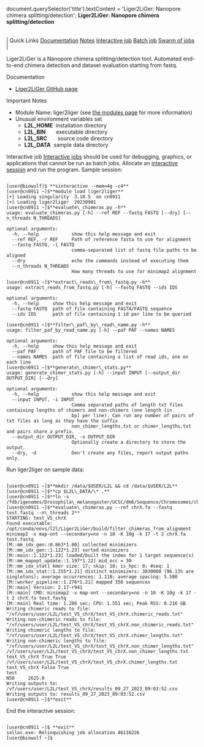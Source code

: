 

document.querySelector('title').textContent = 'Liger2LiGer: Nanopore chimera splitting/detection';
**Liger2LiGer: Nanopore chimera splitting/detection**


|  |
| --- |
| 
Quick Links
[Documentation](#doc)
[Notes](#notes)
[Interactive job](#int) 
[Batch job](#sbatch) 
[Swarm of jobs](#swarm) 
 |



Liger2LiGer is a Nanopore chimera splitting/detection tool. 
Automated end-to-end chimera detection and dataset evaluation starting from fastq.



Documentation
* [Liger2LiGer GitHub page](https://github.com/rlorigro/Liger2LiGer)


Important Notes
* Module Name: liger2liger (see [the modules page](https://hpc.nih.gov/apps/modules.html) for more information)
* Unusual environment variables set
	+ **L2L\_HOME**  installation directory
	+ **L2L\_BIN**       executable directory
	+ **L2L\_SRC**       source code directory
	+ **L2L\_DATA**  sample data directory



Interactive job
[Interactive jobs](/docs/userguide.html#int) should be used for debugging, graphics, or applications that cannot be run as batch jobs.
Allocate an [interactive session](/docs/userguide.html#int) and run the program. Sample session:



```

[user@biowulf]$ **sinteractive --mem=4g -c4**
[user@cn0911 ~]$**module load liger2liger** 
[+] Loading singularity  3.10.5  on cn0911
[+] Loading liger2liger  20230901
[user@cn0911 ~]$**evaluate\_chimeras.py -h**
usage: evaluate_chimeras.py [-h] --ref REF --fastq FASTQ [--dry] [--n_threads N_THREADS]

optional arguments:
  -h, --help            show this help message and exit
  --ref REF, -r REF     Path of reference fasta to use for alignment
  --fastq FASTQ, -i FASTQ
                        comma-separated list of fastq file paths to be aligned
  --dry                 echo the commands instead of executing them
  --n_threads N_THREADS
                        How many threads to use for minimap2 alignment

[user@cn0911 ~]$**extract\_reads\_from\_fastq.py -h**
usage: extract_reads_from_fastq.py [-h] --fastq FASTQ --ids IDS

optional arguments:
  -h, --help     show this help message and exit
  --fastq FASTQ  path of file containing FASTA/FASTQ sequence
  --ids IDS      path of file containing 1 id per line to be queried

[user@cn0911 ~]$**filter\_paf\_by\_read\_name.py -h**
usage: filter_paf_by_read_name.py [-h] --paf PAF --names NAMES

optional arguments:
  -h, --help     show this help message and exit
  --paf PAF      path of PAF file to be filtered
  --names NAMES  path of file containing a list of read ids, one on each line
[user@cn0911 ~]$**generate\_chimer\_stats.py**
usage: generate_chimer_stats.py [-h] --input INPUT [--output_dir OUTPUT_DIR] [--dry]

optional arguments:
  -h, --help            show this help message and exit
  --input INPUT, -i INPUT
                        Comma separated paths of length txt files containing lengths of chimers and non-chimers (one length [in
                        bp] per line). Can run any number of pairs of txt files as long as they have the suffix
                        non_chimer_lengths.txt or chimer_lengths.txt and pairs share a prefix.
  --output_dir OUTPUT_DIR, -o OUTPUT_DIR
                        Optionally create a directory to store the output.
  --dry, -d             Don't create any files, report output paths only.

```

Run liger2liger on sample data:

```

[user@cn0911 ~]$**mkdir /data/$USER/L2L && cd /data/$USER/L2L**
[user@cn0911 ~]$**cp $L2L\_DATA/\* .** 
[user@cn0911 ~]$**ln -s /fdb/igenomes/Drosophila\_melanogaster/UCSC/dm6/Sequence/Chromosomes/chrX.fa**
[user@cn0911 ~]$**evaluate\_chimeras.py --ref chrX.fa --fastq test.fastq --n\_threads 2** 
STARTING: test_VS_chrX
Found executable: /opt/conda/envs/l2l/Liger2LiGer/build/filter_chimeras_from_alignment
minimap2 -x map-ont --secondary=no -n 10 -K 10g -k 17 -t 2 chrX.fa test.fastq
[M::mm_idx_gen::0.863*1.00] collected minimizers
[M::mm_idx_gen::1.122*1.23] sorted minimizers
[M::main::1.122*1.23] loaded/built the index for 1 target sequence(s)
[M::mm_mapopt_update::1.197*1.22] mid_occ = 30
[M::mm_idx_stat] kmer size: 17; skip: 10; is_hpc: 0; #seq: 1
[M::mm_idx_stat::1.255*1.21] distinct minimizers: 3830080 (96.13% are singletons); average occurrences: 1.118; average spacing: 5.500
[M::worker_pipeline::1.276*1.21] mapped 350 sequences
[M::main] Version: 2.17-r941
[M::main] CMD: minimap2 -x map-ont --secondary=no -n 10 -K 10g -k 17 -t 2 chrX.fa test.fastq
[M::main] Real time: 1.286 sec; CPU: 1.551 sec; Peak RSS: 0.216 GB
Writing chimeric reads to file: "/vf/users/user/L2L/test_VS_chrX/test_VS_chrX.chimeric_reads.txt"
Writing non-chimeric reads to file: "/vf/users/user/L2L/test_VS_chrX/test_VS_chrX.non_chimeric_reads.txt"
Writing chimeric lengths to file: "/vf/users/user/L2L/test_VS_chrX/test_VS_chrX.chimer_lengths.txt"
Writing non-chimeric lengths to file: "/vf/users/user/L2L/test_VS_chrX/test_VS_chrX.non_chimer_lengths.txt"
/vf/users/user/L2L/test_VS_chrX/test_VS_chrX.non_chimer_lengths.txt
test_VS_chrX True True
/vf/users/user/L2L/test_VS_chrX/test_VS_chrX.chimer_lengths.txt
test_VS_chrX False True
test
N50     2625.0
Writing outputs to: /vf/users/user/L2L/test_VS_chrX/results_09_27_2023_09:03:52.csv
Writing outputs to: results_09_27_2023_09:03:52.csv
[user@cn0911 ~]$**exit**

```
 
End the interactive session:

```

[user@cn0911 ~]$ **exit**
salloc.exe: Relinquishing job allocation 46116226
[user@biowulf ~]$

```





